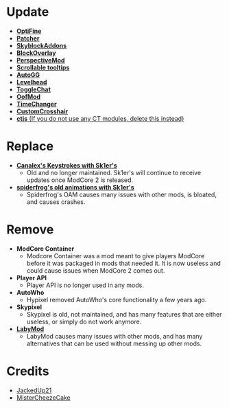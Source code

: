 # Update
- [**OptiFine**](https://optifine.net/adloadx?f=preview_OptiFine_1.8.9_HD_U_M5.jar)
- [**Patcher**](https://sk1er.club/mods/patcher)
- [**SkyblockAddons**](https://biscuit.codes/mods/skyblockaddons/downloadversion/?v=latest)
- [**BlockOverlay**](https://hypixel.net/threads/forge-1-8-9-block-overlay-v4-0-3.1417995/)
- [**PerspectiveMod**](https://github.com/DJtheRedstoner/PerspectiveModv4/releases/latest)
- [**Scrollable tooltips**](https://sk1er.club/mods/text_overflow_scroll)
- [**AutoGG**](https://sk1er.club/mods/autogg)
- [**Levelhead**](https://sk1er.club/mods/level_head)
- [**ToggleChat**](https://github.com/boomboompower/ToggleChat/releases/)
- [**OofMod**](https://sk1er.club/mods/refractionoof)
- [**TimeChanger**](https://github.com/shatter-point/Revamped-TimeChanger/releases/latest)
- [**CustomCrosshair**](https://www.curseforge.com/minecraft/mc-mods/custom-crosshair-mod/files/all?filter-game-version=2020709689%3A5806)
- [**ctjs** (If you do not use any CT modules, delete this instead)](https://github.com/ChatTriggers/ChatTriggers/releases/latest)

# Replace
- [**Canalex's Keystrokes with Sk1er's**](https://sk1er.club/mods/keystrokesmod)
  - Old and no longer maintained. Sk1er's will continue to receive updates once ModCore 2 is released.
- [**spiderfrog's old animations with Sk1er's**](https://sk1er.club/beta)
  - Spiderfrog's OAM causes many issues with other mods, is bloated, and causes crashes.

# Remove
- **ModCore Container**
  - Modcore Container was a mod meant to give players ModCore before it was packaged in mods that needed it. It is now useless and could cause issues when ModCore 2 comes out.
- **Player API**
  - Player API is no longer used in any mods.
- **AutoWho**
  - Hypixel removed AutoWho's core functionality a few years ago.
- **Skypixel**
  - Skypixel is old, not maintained, and has many features that are either useless, or simply do not work anymore.
- [**LabyMod**](https://github.com/MicrocontrollersDev/Alternatives/blob/main/LabyMod.md)
  - LabyMod causes many issues with other mods, and has many alternatives that can be used without messing up other mods.

# Credits
- [JackedUp21](https://github.com/JackedUp21)
- [MisterCheezeCake](https://github.com/MisterCheezeCake)
